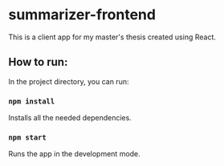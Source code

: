 # summarizer-frontend

This is a client app for my master's thesis created using React.

## How to run:

In the project directory, you can run:

### `npm install`

Installs all the needed dependencies.

### `npm start`

Runs the app in the development mode.